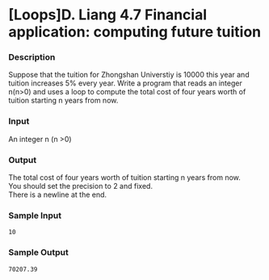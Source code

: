 # [Loops]D. Liang 4.7 Financial application: computing future tuition

### Description
Suppose that the tuition for Zhongshan Universtiy is 10000 this year and tuition increases 5% every year. Write a program that reads an integer n(n>0) and uses a loop to compute the total cost of four years worth of tuition starting n years from now.
### Input
An integer n (n >0)
### Output
The total cost of four years worth of tuition starting n years from now.<br />
You should set the precision to 2 and fixed.<br />
There is a newline at the end.
### Sample Input
```
10
```
### Sample Output
```
70207.39

```